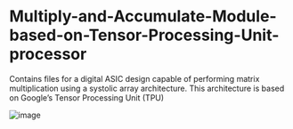 # Multiply-and-Accumulate-Module-based-on-Tensor-Processing-Unit-processor
Contains files for a digital ASIC design capable of performing matrix multiplication using a systolic array architecture. This architecture is based on Google’s Tensor Processing Unit (TPU)

![image](https://github.com/user-attachments/assets/0c5d1bfa-5ce1-4125-83bb-a0c8373bf44a)
